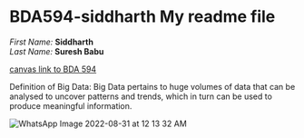 # BDA594-siddharth My readme file

 *First Name:*    **Siddharth**   
 *Last Name:*     **Suresh Babu**

[canvas link to BDA 594](https://sdsu.instructure.com/courses/113151)

Definition of Big Data: Big Data pertains to huge volumes of data that can be analysed to uncover patterns and trends, which in turn can be used to produce meaningful information. 




![WhatsApp Image 2022-08-31 at 12 13 32 AM](https://user-images.githubusercontent.com/112432385/187616652-da7b1592-009b-4da6-a982-ebaccb1cb89b.jpeg)
